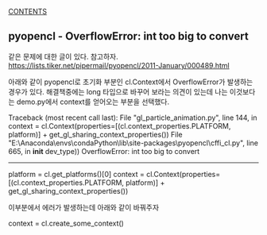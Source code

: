 [CONTENTS](README.md)
## pyopencl - OverflowError: int too big to convert
같은 문제에 대한 글이 있다. 참고하자.
https://lists.tiker.net/pipermail/pyopencl/2011-January/000489.html


아래와 같이 pyopencl로 초기화 부분인 cl.Context에서 OverflowError가 발생하는 경우가 있다.
해결책중에는 long 타입으로 바꾸어 보라는 의견이 있는데 나는 이것보다는 demo.py에서 context를 얻어오는 부분을 선택했다.

Traceback (most recent call last):
  File "gl_particle_animation.py", line 144, in <module>
    context = cl.Context(properties=[(cl.context_properties.PLATFORM, platform)] + get_gl_sharing_context_properties())
  File "E:\Anaconda\envs\condaPython\lib\site-packages\pyopencl\cffi_cl.py", line 665, in __init__
    dev_type))
OverflowError: int too big to convert

----------

platform = cl.get_platforms()[0]
context = cl.Context(properties=[(cl.context_properties.PLATFORM, platform)] + get_gl_sharing_context_properties())  

이부분에서 에러가 발생하는데 아래와 같이 바꿔주자

context = cl.create_some_context()